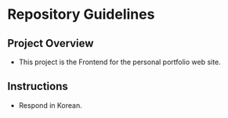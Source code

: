 # Repository Guidelines

## Project Overview

- This project is the Frontend for the personal portfolio web site.

## Instructions

- Respond in Korean.
